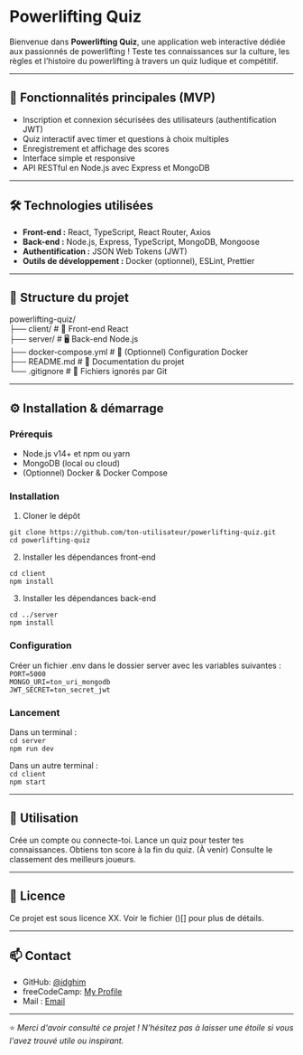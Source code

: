 # Powerlifting Quiz

Bienvenue dans **Powerlifting Quiz**, une application web interactive dédiée aux passionnés de powerlifting ! Teste tes connaissances sur la culture, les règles et l’histoire du powerlifting à travers un quiz ludique et compétitif.

---

## 🚀 Fonctionnalités principales (MVP)

- Inscription et connexion sécurisées des utilisateurs (authentification JWT)
- Quiz interactif avec timer et questions à choix multiples
- Enregistrement et affichage des scores
- Interface simple et responsive
- API RESTful en Node.js avec Express et MongoDB

---

## 🛠️ Technologies utilisées

- **Front-end :** React, TypeScript, React Router, Axios  
- **Back-end :** Node.js, Express, TypeScript, MongoDB, Mongoose
- **Authentification :** JSON Web Tokens (JWT)
- **Outils de développement :** Docker (optionnel), ESLint, Prettier

---

## 📁 Structure du projet

powerlifting-quiz/    
├── client/            # 🎨 Front-end React  
├── server/            # 🖥️ Back-end Node.js  
├── docker-compose.yml # 🐳 (Optionnel) Configuration Docker  
├── README.md          # 📝 Documentation du projet   
└── .gitignore         # 🚫 Fichiers ignorés par Git  

---

## ⚙️ Installation & démarrage

### Prérequis

- Node.js v14+ et npm ou yarn
- MongoDB (local ou cloud)
- (Optionnel) Docker & Docker Compose

### Installation

1. Cloner le dépôt

`git clone https://github.com/ton-utilisateur/powerlifting-quiz.git`     
`cd powerlifting-quiz`

2. Installer les dépendances front-end

`cd client`       
`npm install`

3. Installer les dépendances back-end

`cd ../server`         
`npm install`

### Configuration

Créer un fichier .env dans le dossier server avec les variables suivantes :     
`PORT=5000`     
`MONGO_URI=ton_uri_mongodb`       
`JWT_SECRET=ton_secret_jwt`

### Lancement

Dans un terminal :       
`cd server`       
`npm run dev`      

Dans un autre terminal :         
`cd client`       
`npm start`

---

## 🧩 Utilisation

Crée un compte ou connecte-toi.
Lance un quiz pour tester tes connaissances.
Obtiens ton score à la fin du quiz.
(À venir) Consulte le classement des meilleurs joueurs.

--- 

## 📄 Licence

Ce projet est sous licence XX. Voir le fichier ()[] pour plus de détails.

--- 

## 📫 Contact

- GitHub: [@idghim](https://github.com/idghim)  
- freeCodeCamp: [My Profile](https://www.freecodecamp.org/IchemD)
- Mail : [Email](ichemdghim@gmail.com)

---

⭐ *Merci d'avoir consulté ce projet ! N'hésitez pas à laisser une étoile si vous l'avez trouvé utile ou inspirant.*

